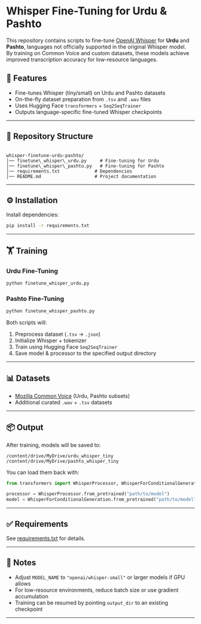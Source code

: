
# Whisper Fine-Tuning for Urdu & Pashto

This repository contains scripts to fine-tune [OpenAI Whisper](https://github.com/openai/whisper) for **Urdu** and **Pashto**, languages not officially supported in the original Whisper model.  
By training on Common Voice and custom datasets, these models achieve improved transcription accuracy for low-resource languages.


## 🚀 Features
- Fine-tunes Whisper (tiny/small) on Urdu and Pashto datasets
- On-the-fly dataset preparation from `.tsv` and `.wav` files
- Uses Hugging Face `transformers` + `Seq2SeqTrainer`
- Outputs language-specific fine-tuned Whisper checkpoints

---

## 📂 Repository Structure
```

whisper-finetune-urdu-pashto/
│── finetune\_whisper\_urdu.py     # Fine-tuning for Urdu
│── finetune\_whisper\_pashto.py   # Fine-tuning for Pashto
│── requirements.txt             # Dependencies
│── README.md                    # Project documentation

````

---

## ⚙️ Installation
Install dependencies:
```bash
pip install -r requirements.txt
````

---

## 🏋️ Training

### Urdu Fine-Tuning

```bash
python finetune_whisper_urdu.py
```

### Pashto Fine-Tuning

```bash
python finetune_whisper_pashto.py
```

Both scripts will:

1. Preprocess dataset (`.tsv` → `.json`)
2. Initialize Whisper + tokenizer
3. Train using Hugging Face `Seq2SeqTrainer`
4. Save model & processor to the specified output directory

---

## 📊 Datasets

* [Mozilla Common Voice](https://commonvoice.mozilla.org/) (Urdu, Pashto subsets)
* Additional curated `.wav` + `.tsv` datasets

---

## 📦 Output

After training, models will be saved to:

```
/content/drive/MyDrive/urdu_whisper_tiny
/content/drive/MyDrive/pashto_whisper_tiny
```

You can load them back with:

```python
from transformers import WhisperProcessor, WhisperForConditionalGeneration

processor = WhisperProcessor.from_pretrained("path/to/model")
model = WhisperForConditionalGeneration.from_pretrained("path/to/model")
```

---

## ✅ Requirements

See [requirements.txt](./requirements.txt) for details.

---

## 📌 Notes

* Adjust `MODEL_NAME` to `"openai/whisper-small"` or larger models if GPU allows
* For low-resource environments, reduce batch size or use gradient accumulation
* Training can be resumed by pointing `output_dir` to an existing checkpoint

---



